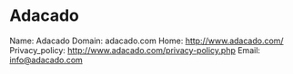 
# Adacado

Name: Adacado
Domain: adacado.com
Home: http://www.adacado.com/
Privacy_policy: http://www.adacado.com/privacy-policy.php
Email: info@adacado.com
